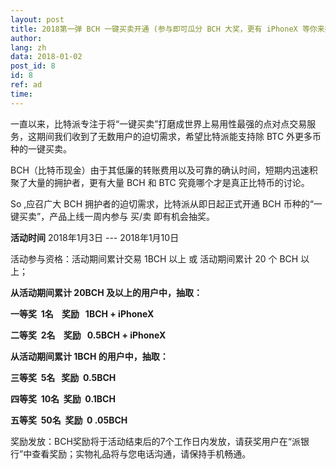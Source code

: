 ```yaml
---
layout: post
title: 2018第一弹 BCH 一键买卖开通 (参与即可瓜分 BCH 大奖，更有 iPhoneX 等你来抢)
author: 
lang: zh
data: 2018-01-02
post_id: 8
id: 8
ref: ad
time: 
---
```


一直以来，比特派专注于将“一键买卖”打磨成世界上易用性最强的点对点交易服务，这期间我们收到了无数用户的迫切需求，希望比特派能支持除 BTC 外更多币种的一键买卖。

BCH（比特币现金）由于其低廉的转账费用以及可靠的确认时间，短期内迅速积聚了大量的拥护者，更有大量 BCH 和 BTC 究竟哪个才是真正比特币的讨论。

So ,应召广大 BCH 拥护者的迫切需求，比特派从即日起正式开通 BCH 币种的“一键买卖”，产品上线一周内参与 买/卖 即有机会抽奖。

<strong>活动时间</strong> 2018年1月3日 --- 2018年1月10日
 
活动参与资格：活动期间累计交易 1BCH 以上 或 活动期间累计 20 个 BCH 以上；

<p> <strong>从活动期间累计 20BCH 及以上的用户中，抽取：</strong></p>

<p> <strong>一等奖  1名    奖励   1BCH + iPhoneX</strong></p>

<p> <strong>二等奖  2名    奖励   0.5BCH + iPhoneX</strong></p>

<p> <strong>从活动期间累计 1BCH 的用户中，抽取：</strong></p>

<p> <strong>三等奖  5名   奖励  0.5BCH</strong></p>

<p> <strong>四等奖  10名   奖励  0.1BCH</strong></p>

<p> <strong>五等奖  50名   奖励  0 .05BCH </strong></p>

奖励发放：BCH奖励将于活动结束后的7个工作日内发放，请获奖用户在“派银行”中查看奖励；实物礼品将与您电话沟通，请保持手机畅通。


